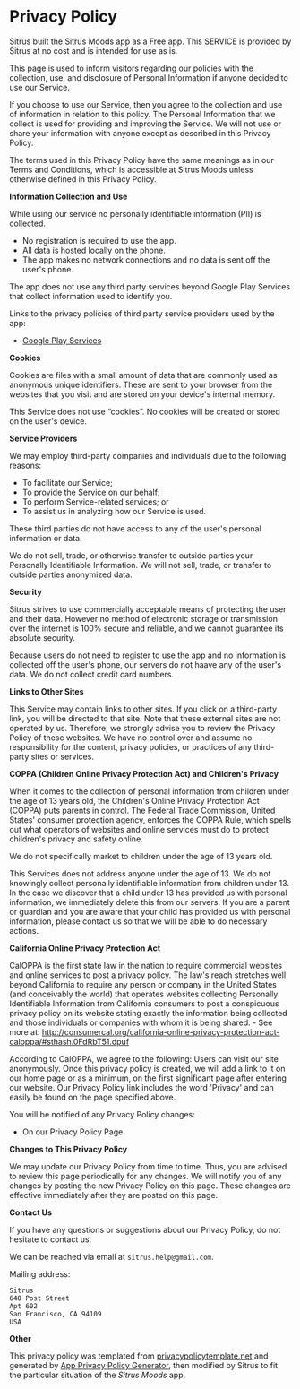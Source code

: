 # Privacy Policy

Sitrus built the Sitrus Moods app as a Free app. This SERVICE is provided by Sitrus at no cost and is intended for use as is.

This page is used to inform visitors regarding our policies with the collection, use, and disclosure of Personal Information if anyone decided to use our Service.

If you choose to use our Service, then you agree to the collection and use of information in relation to this policy. The Personal Information that we collect is used for providing and improving the Service. We will not use or share your information with anyone except as described in this Privacy Policy.

The terms used in this Privacy Policy have the same meanings as in our Terms and Conditions, which is accessible at Sitrus Moods unless otherwise defined in this Privacy Policy.

**Information Collection and Use**

While using our service no personally identifiable information (PII) is collected.

* No registration is required to use the app.
* All data is hosted locally on the phone.
* The app makes no network connections and no data is sent off the user's phone.

The app does not use any third party services beyond Google Play Services that collect information used to identify you.

Links to the privacy policies of third party service providers used by the app:

* [Google Play Services](https://www.google.com/policies/privacy/)

**Cookies**

Cookies are files with a small amount of data that are commonly used as anonymous unique identifiers. These are sent to your browser from the websites that you visit and are stored on your device's internal memory.

This Service does not use “cookies”. No cookies will be created or stored on the user's device.

**Service Providers**

We may employ third-party companies and individuals due to the following reasons:

*   To facilitate our Service;
*   To provide the Service on our behalf;
*   To perform Service-related services; or
*   To assist us in analyzing how our Service is used.

These third parties do not have access to any of the user's personal information or data. 

We do not sell, trade, or otherwise transfer to outside parties your Personally Identifiable Information. We will not sell, trade, or transfer to outside parties anonymized data.

**Security**

Sitrus strives to use commercially acceptable means of protecting the user and their data.
However no method of electronic storage or transmission over the internet is 100% secure and reliable, and we cannot guarantee its absolute security.

Because users do not need to register to use the app and no information is collected off the user's phone, our servers do not haave any of the user's data. We do not collect credit card numbers.

**Links to Other Sites**

This Service may contain links to other sites. If you click on a third-party link, you will be directed to that site. Note that these external sites are not operated by us. Therefore, we strongly advise you to review the Privacy Policy of these websites. We have no control over and assume no responsibility for the content, privacy policies, or practices of any third-party sites or services.

**COPPA (Children Online Privacy Protection Act) and Children's Privacy**

When it comes to the collection of personal information from children under the age of 13 years old, the Children's Online Privacy Protection Act (COPPA) puts parents in control. The Federal Trade Commission, United States' consumer protection agency, enforces the COPPA Rule, which spells out what operators of websites and online services must do to protect children's privacy and safety online.

We do not specifically market to children under the age of 13 years old.

This Services does not address anyone under the age of 13\. We do not knowingly collect personally identifiable information from children under 13\. In the case we discover that a child under 13 has provided us with personal information, we immediately delete this from our servers. If you are a parent or guardian and you are aware that your child has provided us with personal information, please contact us so that we will be able to do necessary actions.

**California Online Privacy Protection Act**

CalOPPA is the first state law in the nation to require commercial websites and online services to post a privacy policy. The law's reach stretches well beyond California to require any person or company in the United States (and conceivably the world) that operates websites collecting Personally Identifiable Information from California consumers to post a conspicuous privacy policy on its website stating exactly the information being collected and those individuals or companies with whom it is being shared. - See more at: http://consumercal.org/california-online-privacy-protection-act-caloppa/#sthash.0FdRbT51.dpuf

According to CalOPPA, we agree to the following: Users can visit our site anonymously. Once this privacy policy is created, we will add a link to it on our home page or as a minimum, on the first significant page after entering our website. Our Privacy Policy link includes the word 'Privacy' and can easily be found on the page specified above.

You will be notified of any Privacy Policy changes:

* On our Privacy Policy Page

**Changes to This Privacy Policy**

We may update our Privacy Policy from time to time. Thus, you are advised to review this page periodically for any changes. We will notify you of any changes by posting the new Privacy Policy on this page. These changes are effective immediately after they are posted on this page.

**Contact Us**

If you have any questions or suggestions about our Privacy Policy, do not hesitate to contact us.

We can be reached via email at `sitrus.help@gmail.com`.

Mailing address:

```
Sitrus
640 Post Street
Apt 602
San Francisco, CA 94109
USA
```

**Other**

This privacy policy was templated from [privacypolicytemplate.net](https://privacypolicytemplate.net) and generated by [App Privacy Policy Generator](https://app-privacy-policy-generator.firebaseapp.com/), then modified by Sitrus to fit the particular situation of the _Sitrus Moods_ app.
